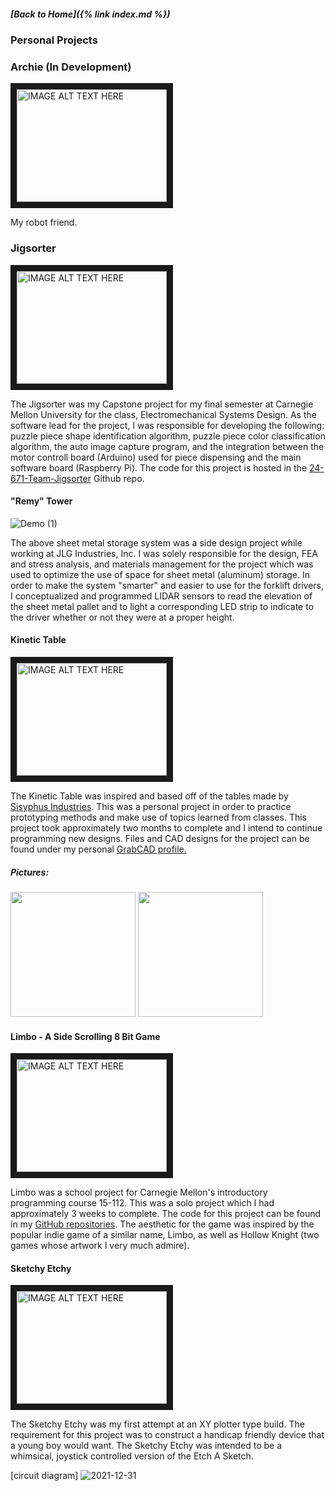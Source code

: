 ##### [Back to Home]({% link index.md %})

### Personal Projects

### Archie (In Development)

<a href="[http://www.youtube.com/watch?feature=player_embedded&v=ZvzZ7mjxHas](https://youtu.be/ZvzZ7mjxHas)
" target="_blank"><img src="http://img.youtube.com/vi/ZvzZ7mjxHas/0.jpg" 
alt="IMAGE ALT TEXT HERE" width="240" height="180" border="10" /></a>

My robot friend.

### Jigsorter

<a href="[http://www.youtube.com/watch?feature=player_embedded&v=Lt7ik7mDaYw](https://youtu.be/Lt7ik7mDaYw)
" target="_blank"><img src="http://img.youtube.com/vi/Lt7ik7mDaYw/0.jpg" 
alt="IMAGE ALT TEXT HERE" width="240" height="180" border="10" /></a>

The Jigsorter was my Capstone project for my final semester at Carnegie Mellon University for the class,
Electromechanical Systems Design. As the software lead for the project, I was responsible for developing the
following: puzzle piece shape identification algorithm, puzzle piece color classification algorithm, the auto
image capture program, and the integration between the motor controll board (Arduino) used for piece dispensing
and the main software board (Raspberry Pi). The code for this project is hosted in the [24-671-Team-Jigsorter](https://github.com/KenJ20/24-671-Team-Jigsorter/tree/main)
Github repo.

#### "Remy" Tower

![Demo (1)](https://user-images.githubusercontent.com/44786172/197932390-df745080-0288-4fce-9150-ed649b276503.gif)


The above sheet metal storage system was a side design project while working at JLG Industries, Inc. I was solely responsible
for the design, FEA and stress analysis, and materials management for the project which was used to optimize the use of space 
for sheet metal (aluminum) storage. In order to make the system "smarter" and easier to use for the forklift drivers, I 
conceptualized and programmed LIDAR sensors to read the elevation of the sheet metal pallet and to light a corresponding LED 
strip to indicate to the driver whether or not they were at a proper height.

#### Kinetic Table
 
<a href="http://www.youtube.com/watch?feature=player_embedded&v=idSlaYLO3qE
" target="_blank"><img src="http://img.youtube.com/vi/idSlaYLO3qE/0.jpg" 
alt="IMAGE ALT TEXT HERE" width="240" height="180" border="10" /></a>


The Kinetic Table was inspired and based off of the tables made by [Sisyphus Industries](https://sisyphus-industries.com/).
This was a personal project in order to practice prototyping methods and make use of topics learned from classes. This project
took approximately two months to complete and I intend to continue programming new designs. Files and CAD designs for the project
can be found under my personal [GrabCAD profile.](https://workbench.grabcad.com/workbench/projects/gc65KVhT07diAkviDsxtTxvUX19gEE6tuySJVHUeOcgKg-#/home)

##### Pictures:
<img src = "https://user-images.githubusercontent.com/44786172/150410976-6bb72939-c12a-4fdf-b173-1825069f9cd3.png" width = "200" height = "200" />
<img src = "https://user-images.githubusercontent.com/44786172/150412271-9a1f6f13-2936-4ada-8087-19fb48dc7124.png" width = "200" height = "200" />


#### Limbo - A Side Scrolling 8 Bit Game
 
 <a href="http://www.youtube.com/watch?feature=player_embedded&v=Gdc4ZPLv7M4
" target="_blank"><img src="http://img.youtube.com/vi/Gdc4ZPLv7M4/0.jpg" 
alt="IMAGE ALT TEXT HERE" width="240" height="180" border="10" /></a>

Limbo was a school project for Carnegie Mellon's introductory programming course 15-112. This was a solo project which I had approximately
3 weeks to complete. The code for this project can be found in my [GitHub repositories](https://github.com/remyfrank01/LimboGame). The aesthetic for the game was inspired by the popular indie
game of a similar name, Limbo, as well as Hollow Knight (two games whose artwork I very much admire).

#### Sketchy Etchy

<a href="http://www.youtube.com/watch?feature=player_embedded&v=809hWnoMjrU
" target="_blank"><img src="http://img.youtube.com/vi/809hWnoMjrU/0.jpg" 
alt="IMAGE ALT TEXT HERE" width="240" height="180" border="10" /></a>

The Sketchy Etchy was my first attempt at an XY plotter type build. The requirement for this project was to construct a handicap friendly device
that a young boy would want. The Sketchy Etchy was intended to be a whimsical, joystick controlled version of the Etch A Sketch.

[circuit diagram]
![2021-12-31](https://user-images.githubusercontent.com/44786172/147845221-1b755475-4107-4eb6-9631-41d2b0a92b25.png)
